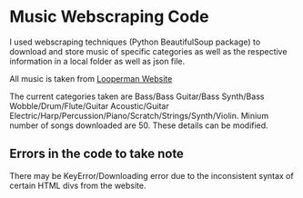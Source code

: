 # Music Webscraping Code

I used webscraping techniques (Python BeautifulSoup package) to download and store music of specific categories as well as the respective information in a local folder as well as json file. 

All music is taken from [Looperman Website](https://www.looperman.com/)

The current categories taken are Bass/Bass Guitar/Bass Synth/Bass Wobble/Drum/Flute/Guitar Acoustic/Guitar Electric/Harp/Percussion/Piano/Scratch/Strings/Synth/Violin. 
Minium number of songs downloaded are 50. These details can be modified. 

## Errors in the code to take note 

There may be KeyError/Downloading error due to the inconsistent syntax of certain HTML divs from the website.